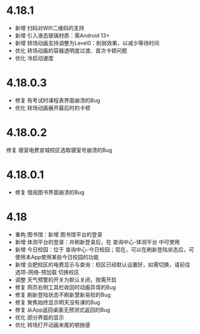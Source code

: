 # 4.18.1
- 新增 扫码对Wifi二维码的支持 
- 新增 引入液态玻璃材质：需Android 13+ 
- 新增 转场动画支持调整为Level0：削弱效果，以减少等待时间 
- 优化 转场动画的容器透明度过渡、首次卡顿问题 
- 优化 冷启动速度
# 4.18.0.3
- 修复 有考试时课程表界面崩溃的Bug
- 优化 转场动画展开最后时的卡顿
# 4.18.0.2
修复 寝室电费宣城校区选取寝室号崩溃的Bug
# 4.18.0.1
- 修复 借阅图书界面崩溃的Bug
# 4.18
- 重构 图书馆：新增 图书馆平台的登录 
- 新增 体测平台的登录：并刷新登录后，在 查询中心-体测平台 中可使用 
- 新增 今日校园：位于 查询中心-今日校园；现在，可以在刷新登陆状态后，可使用本App使用某些今日校园的功能 
- 新增 合肥校区的电费显示与查询：校区已经默认设置好，如需切换，请前往 选项-网络-预加载 切换校区 
- 调整 天气预警的开关为默认关闭，按需开启 
- 修复 网页右侧工具栏收回时动画异常的Bug 
- 修复 刷新登陆状态不刷新慧新易校的Bug 
- 修复 聚焦始终显示明天没有课的Bug 
- 修复 从App返回桌面无预测式返回的Bug 
- 优化 部分界面的显示 
- 优化 转场打开动画末尾的顿挫感